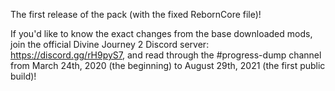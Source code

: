
The first release of the pack (with the fixed RebornCore file)!

If you'd like to know the exact changes from the base downloaded mods, join the official Divine Journey 2 Discord server: https://discord.gg/rH9pyS7, and read through the #progress-dump channel from March 24th, 2020 (the beginning) to August 29th, 2021 (the first public build)!

